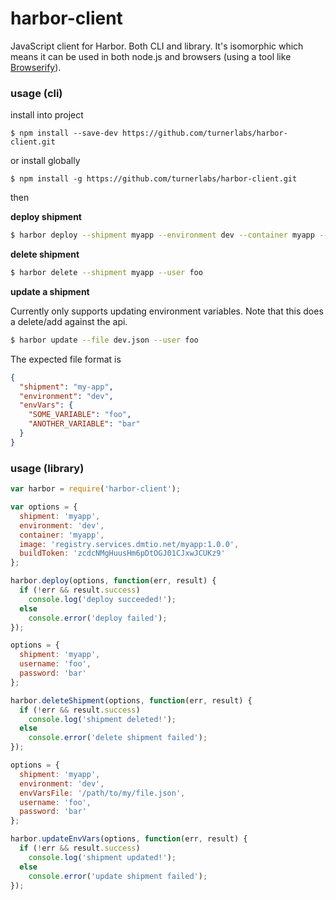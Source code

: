 # harbor-client

JavaScript client for Harbor.  Both CLI and library.  It's isomorphic which means it can be used in both node.js and browsers (using a tool like [Browserify](http://browserify.org)).

### usage (cli)

install into project
```
$ npm install --save-dev https://github.com/turnerlabs/harbor-client.git
```

or install globally
```
$ npm install -g https://github.com/turnerlabs/harbor-client.git
```

then

**deploy shipment**
```bash
$ harbor deploy --shipment myapp --environment dev --container myapp --image registry.services.dmtio.net/myapp:1.0.0 --buildtoken zcdcNMgHuusHm6pDtOGJ01CJxwJCUKz9
```

**delete shipment**
```bash
$ harbor delete --shipment myapp --user foo
```

**update a shipment**

Currently only supports updating environment variables.  Note that this does a delete/add against the api.

```bash
$ harbor update --file dev.json --user foo
```
The expected file format is
```json
{
  "shipment": "my-app",
  "environment": "dev",
  "envVars": {
    "SOME_VARIABLE": "foo",
    "ANOTHER_VARIABLE": "bar"
  }
}
```


### usage (library)

```js
var harbor = require('harbor-client');

var options = {
  shipment: 'myapp',
  environment: 'dev',
  container: 'myapp',
  image: 'registry.services.dmtio.net/myapp:1.0.0',
  buildToken: 'zcdcNMgHuusHm6pDtOGJ01CJxwJCUKz9'
};

harbor.deploy(options, function(err, result) {
  if (!err && result.success)
    console.log('deploy succeeded!');
  else
    console.error('deploy failed');
});

options = {
  shipment: 'myapp',
  username: 'foo',
  password: 'bar'
};

harbor.deleteShipment(options, function(err, result) {
  if (!err && result.success)
    console.log('shipment deleted!');
  else
    console.error('delete shipment failed');
});

options = {
  shipment: 'myapp',
  environment: 'dev',
  envVarsFile: '/path/to/my/file.json',
  username: 'foo',
  password: 'bar'
};

harbor.updateEnvVars(options, function(err, result) {
  if (!err && result.success)
    console.log('shipment updated!');
  else
    console.error('update shipment failed');
});

```
